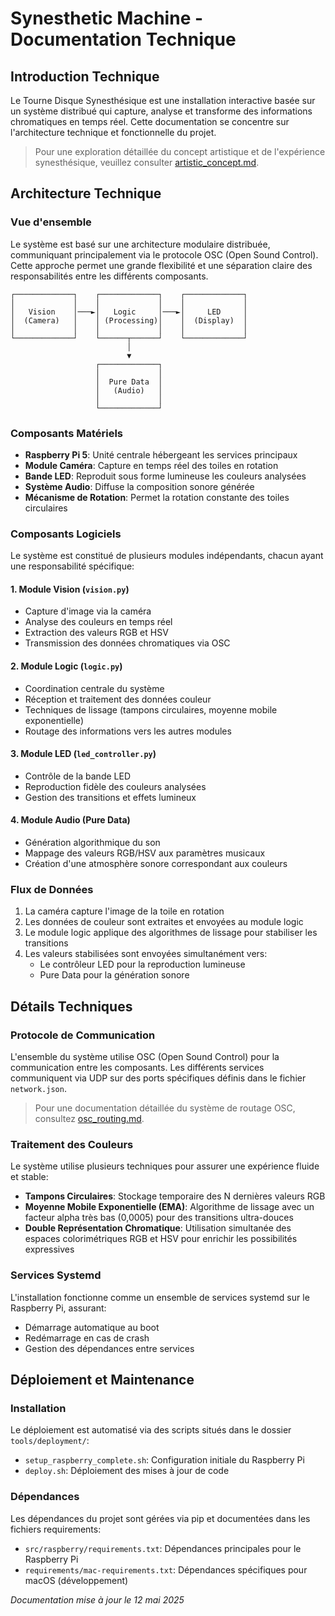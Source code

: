 # Synesthetic Machine - Documentation Technique

## Introduction Technique

Le Tourne Disque Synesthésique est une installation interactive basée sur un système distribué qui capture, analyse et transforme des informations chromatiques en temps réel. Cette documentation se concentre sur l'architecture technique et fonctionnelle du projet.

> Pour une exploration détaillée du concept artistique et de l'expérience synesthésique, veuillez consulter [artistic_concept.md](./artistic_concept.md).

## Architecture Technique

### Vue d'ensemble

Le système est basé sur une architecture modulaire distribuée, communiquant principalement via le protocole OSC (Open Sound Control). Cette approche permet une grande flexibilité et une séparation claire des responsabilités entre les différents composants.

```
┌─────────────┐    ┌─────────────┐    ┌─────────────┐
│             │    │             │    │             │
│   Vision    │───►│   Logic     │───►│     LED     │
│  (Camera)   │    │ (Processing)│    │  (Display)  │
│             │    │             │    │             │
└─────────────┘    └──────┬──────┘    └─────────────┘
                          │
                          ▼
                   ┌─────────────┐
                   │             │
                   │  Pure Data  │
                   │   (Audio)   │
                   │             │
                   └─────────────┘
```

### Composants Matériels

- **Raspberry Pi 5**: Unité centrale hébergeant les services principaux
- **Module Caméra**: Capture en temps réel des toiles en rotation
- **Bande LED**: Reproduit sous forme lumineuse les couleurs analysées
- **Système Audio**: Diffuse la composition sonore générée
- **Mécanisme de Rotation**: Permet la rotation constante des toiles circulaires

### Composants Logiciels

Le système est constitué de plusieurs modules indépendants, chacun ayant une responsabilité spécifique:

#### 1. Module Vision (`vision.py`)
- Capture d'image via la caméra
- Analyse des couleurs en temps réel
- Extraction des valeurs RGB et HSV
- Transmission des données chromatiques via OSC

#### 2. Module Logic (`logic.py`)
- Coordination centrale du système
- Réception et traitement des données couleur
- Techniques de lissage (tampons circulaires, moyenne mobile exponentielle)
- Routage des informations vers les autres modules

#### 3. Module LED (`led_controller.py`)
- Contrôle de la bande LED
- Reproduction fidèle des couleurs analysées
- Gestion des transitions et effets lumineux

#### 4. Module Audio (Pure Data)
- Génération algorithmique du son
- Mappage des valeurs RGB/HSV aux paramètres musicaux
- Création d'une atmosphère sonore correspondant aux couleurs

### Flux de Données

1. La caméra capture l'image de la toile en rotation
2. Les données de couleur sont extraites et envoyées au module logic
3. Le module logic applique des algorithmes de lissage pour stabiliser les transitions
4. Les valeurs stabilisées sont envoyées simultanément vers:
   - Le contrôleur LED pour la reproduction lumineuse
   - Pure Data pour la génération sonore

## Détails Techniques

### Protocole de Communication

L'ensemble du système utilise OSC (Open Sound Control) pour la communication entre les composants. Les différents services communiquent via UDP sur des ports spécifiques définis dans le fichier `network.json`.

> Pour une documentation détaillée du système de routage OSC, consultez [osc_routing.md](./osc_routing.md).

### Traitement des Couleurs

Le système utilise plusieurs techniques pour assurer une expérience fluide et stable:

- **Tampons Circulaires**: Stockage temporaire des N dernières valeurs RGB
- **Moyenne Mobile Exponentielle (EMA)**: Algorithme de lissage avec un facteur alpha très bas (0,0005) pour des transitions ultra-douces
- **Double Représentation Chromatique**: Utilisation simultanée des espaces colorimétriques RGB et HSV pour enrichir les possibilités expressives

### Services Systemd

L'installation fonctionne comme un ensemble de services systemd sur le Raspberry Pi, assurant:
- Démarrage automatique au boot
- Redémarrage en cas de crash
- Gestion des dépendances entre services

## Déploiement et Maintenance

### Installation

Le déploiement est automatisé via des scripts situés dans le dossier `tools/deployment/`:
- `setup_raspberry_complete.sh`: Configuration initiale du Raspberry Pi
- `deploy.sh`: Déploiement des mises à jour de code

### Dépendances

Les dépendances du projet sont gérées via pip et documentées dans les fichiers requirements:
- `src/raspberry/requirements.txt`: Dépendances principales pour le Raspberry Pi
- `requirements/mac-requirements.txt`: Dépendances spécifiques pour macOS (développement)


*Documentation mise à jour le 12 mai 2025*